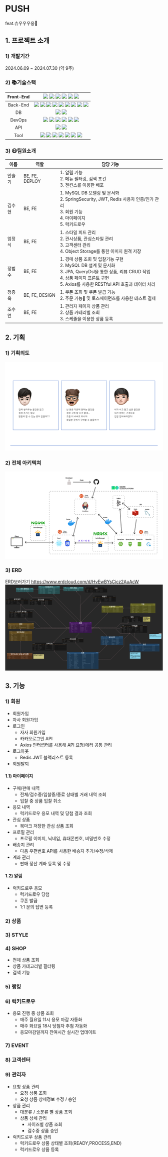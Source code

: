 # PUSH
feat.슈우우우웅👋

## 1. 프로젝트 소개
### 1) 개발기간
2024.06.09 ~ 2024.07.30 (약 9주)

### 2) 📚기술스택
| Front-End |                                                                                                                                                                    <img src="https://img.shields.io/badge/React-61DAFB?style=flat&logo=React&logoColor=white" /> <img src="https://img.shields.io/badge/Redux-764ABC?style=flat&logo=Redux&logoColor=white" /> <img src="https://img.shields.io/badge/HTML5-E34F26?style=flat&logo=HTML5&logoColor=white" /> <img src="https://img.shields.io/badge/CSS3-1572B6?style=flat&logo=CSS3&logoColor=white" /> <img src="https://img.shields.io/badge/JavaScript-F7DF1E?style=flat&logo=JavaScript&logoColor=white" /> <img src="https://img.shields.io/badge/Axios-5A29E4?style=flat&logo=Axios&logoColor=white" />                                                                                                                                                                    |
|:---------:|:---------------------------------------------------------------------------------------------------------------------------------------------------------------------------------------------------------------------------------------------------------------------------------------------------------------------------------------------------------------------------------------------------------------------------------------------------------------------------------------------------------------------------------------------------------------------------------------------------------------------------------------------------------------------------------------------------------------------------------------------------------------------------------------------------------------------------------------------------------------------------------------------------------------------------------:|
| Back-End  | <img src="https://img.shields.io/badge/Java-007396?style=flat&logo=Conda-Forge&logoColor=white" /> <img src="https://img.shields.io/badge/SpringBoot-6DB33F?style=flat&logo=SpringBoot&logoColor=white" /> <img src="https://img.shields.io/badge/SpringSecurity-6DB33F?style=flat&logo=springsecurity&logoColor=white" /> <img src="https://img.shields.io/badge/JPA-6DB33F?style=flat&logo=JPA&logoColor=white" /> <img src="https://img.shields.io/badge/JWT-EF2D5E?style=flat&logo=JWT&logoColor=white" /> <img src="https://img.shields.io/badge/Querydsl-0854C1?style=flat&logo=Querydsl&logoColor=white">  <img src="https://img.shields.io/badge/Gradle-02303A?style=flat&logo=Gradle&logoColor=white" /> <img src="https://img.shields.io/badge/Lombok-D24939?style=flat&logo=Lombok&logoColor=white" /> <img src="https://img.shields.io/badge/Apache Kafka-%3333333.svg?style=flat&logo=Apache Kafka&logoColor=white"> |
|    DB     |                                                                                                                                                                                                                                                                                                                                                                    <img src="https://img.shields.io/badge/MySQL-4479A1?style=flat&logo=MySQL&logoColor=white" /> <img src="https://img.shields.io/badge/Redis-FF4438?style=flat&logo=Redis&logoColor=white" />                                                                                                                                                                                                                                                                                                                                                                    |
|  DevOps   |                                                                                                                                                               <img src="https://img.shields.io/badge/linux-FCC624?style=flat&logo=linux&logoColor=black"> <img src="https://img.shields.io/badge/NaverCloud-03C75A?style=flat&logo=NaverCloud&logoColor=white" /> <img src="https://img.shields.io/badge/Jenkins-D24939?style=flat&logo=Jenkins&logoColor=white" /> <img src="https://img.shields.io/badge/NGINX-009639?style=flat&logo=NGINX&logoColor=white" /> <img src="https://img.shields.io/badge/Docker-2496ED?style=flat&logo=Docker&logoColor=white" />  <img src="https://img.shields.io/badge/openssl-721412?style=flat&logo=openssl&logoColor=white">                                                                                                                                                                |
|    API    |                                                                                                                                                                                                                                                                                                                                                            <img src="https://img.shields.io/badge/KakaoLogin-FFCD00?style=flat&logo=KakaoLogin&logoColor=white" /> <img src="https://img.shields.io/badge/DAUM 우편-FFCD00?style=flat&logo=KakaoMap&logoColor=white" />                                                                                                                                                                                                                                                                                                                                                             |
|   Tool    |                                                                                                              <img src="https://img.shields.io/badge/Figma-F24E1E?style=flat&logo=Figma&logoColor=white" /> <img src="https://img.shields.io/badge/Jira-0052CC?style=flat&logo=Jira&logoColor=white" /> <img src="https://img.shields.io/badge/Slack-4A154B?style=flat&logo=Slack&logoColor=white" /> <img src="https://img.shields.io/badge/GitHub-181717?style=flat&logo=GitHub&logoColor=white" /> <img src="https://img.shields.io/badge/VSCode-2496ED?style=flat&logo=VSCode&logoColor=white" /> <img src="https://img.shields.io/badge/IntelliJ IDEA-000000?style=flat&logo=IntelliJ IDEA&logoColor=white" />   <img src="https://img.shields.io/badge/Postman-FF6C37?style=flat&logo=postman&logoColor=white">                                                                                                              |
### 3) 😆팀원소개
| 이름  | 역할             | 담당 기능                                                                                                                                                |
|-----|----------------|------------------------------------------------------------------------------------------------------------------------------------------------------|
| 안슬기 | BE, FE, DEPLOY | 1. 알림 기능<br/>2. 메뉴 필터링, 검색 조건<br/>3. 젠킨스를 이용한 배포                                                                                                     |
| 김수현 | BE, FE         | 1. MySQL DB 모델링 및 문서화<br />2. SpringSecurity, JWT, Redis 사용자 인증/인가 관리<br />3. 회원 기능<br />4. 마이페이지<br />5. 럭키드로우                                      |
| 엄정식 | BE, FE         | 1. 스타일 피드 관리<br/>2. 관시상품, 관심스타일 관리<br/>3. 고객센터 관리<br/>4. Object Storage를 통한 이미지 원격 저장                                                                |
| 정범수 | BE, FE         | 1. 경매 상품 조회 및 입찰기능 구현<br/>2. MySQL DB 설계 및 문서화<br/>3. JPA, QueryDsl을 통한 상품, 리뷰 CRUD 작업<br/>4. 상품 페이지 프론트 구현<br/>5. Axios를 사용한 RESTful API 호출과 데이터 처리 |
| 정종욱 | BE, FE, DESIGN | 1. 쿠폰 조회 및 쿠폰 발급 기능<br/>2. 주문 기능 및 토스페이먼츠를 사용한 테스트 결제                                                                                               |
| 조수연 | BE, FE         | 1. 관리자 페이지 상품 관리<br/>2. 상품 카테리별 조회<br/>3. 스케줄을 이용한 상품 등록                                                                                             |

## 2. 기획
### 1) 기획의도
![view](front/src/assets/images/readme/image1.png)
<br>
### 2) 전체 아키텍쳐
![view](front/src/assets/images/readme/image2.png)

### 3) ERD
ERD보러가기 https://www.erdcloud.com/d/HvEwBYsCicz2AuAcW
![view](front/src/assets/images/readme/erd.png)

## 3. 기능
### 1) 회원
- 회원가입
- 자사 회원가입
- 로그인
  - 자사 회원가입
  - 카카오로그인 API
  - Axios 인터셉터를 사용해 API 요청/에러 공통 관리
- 로그아웃
    - Redis JWT 블랙리스트 등록
- 회원탈퇴
#### 1.1) 마이페이지
  - 구매/판매 내역
    - 전체/검수중/입찰중/종료 상태별 거래 내역 조회
    - 입찰 중 상품 입찰 취소
  - 응모 내역
    - 럭키드로우 응모 내역 및 당첨 결과 조회
  - 관심 상품
    - 북마크 저장한 관심 상품 조회
  - 프로필 관리
    - 프로필 이미지, 닉네임, 휴대폰번호, 비밀번호 수정
  - 배송지 관리
    - 다음 우편번호 API를 사용한 배송지 추가/수정/삭제
  - 계좌 관리
    - 판매 정산 계좌 등록 및 수정
#### 1.2) 알림
  - 럭키드로우 응모
    - 럭키드로우 당첨
    - 쿠폰 발급
     - 1:1 문의 답변 등록

### 2) 상품
### 3) STYLE
### 4) SHOP
- 전체 상품 조회
- 상품 카테고리별 필터링
- 검색 기능
### 5) 랭킹
### 6) 럭키드로우
- 응모 진행 중 상품 조회
    - 매주 월요일 11시 응모 마감 자동화
    - 매주 화요일 18시 당첨자 추첨 자동화
    - 응모마감일까지 잔여시간 실시간 업데이트
### 7) EVENT
### 8) 고객센터
### 9) 관리자
- 요청 상품 관리
    - 요청 상품 조회
    - 요청 상품 상세정보 수정 / 승인
- 상품 관리
    - 대분류 / 소분류 별 상품 조회
    - 상품 상세 관리
        - 사이즈별 상품 조회
        - 검수중 상품 승인
- 럭키드로우 상품 관리
    - 럭키드로우 상품 상태별 조회(READY,PROCESS,END)
    - 럭키드로우 상품 등록
